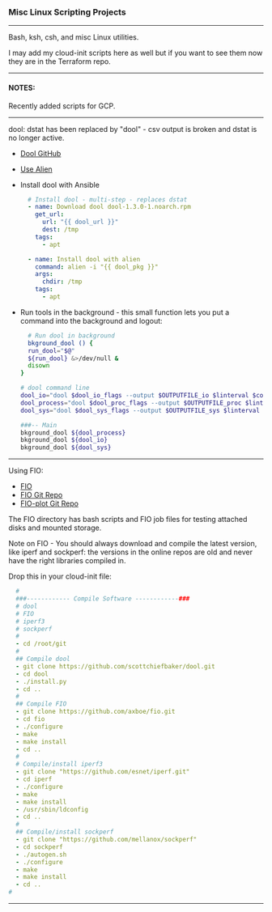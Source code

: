 ### Misc Linux Scripting Projects

---

Bash, ksh, csh, and misc Linux utilities. 

I may add my cloud-init scripts here as well but if you want to see them now they are in the Terraform repo.

---

#### NOTES:

Recently added scripts for GCP.

---

dool: dstat has been replaced by "dool" - csv output is broken and dstat is no longer active.

* [Dool GitHub](https://github.com/scottchiefbaker/dool/blob/master/README.md)
* [Use Alien](https://www.serverlab.ca/tutorials/linux/administration-linux/how-install-rpm-packages-on-ubuntu-using-alien/)


* Install dool with Ansible

   ```yaml
     # Install dool - multi-step - replaces dstat
     - name: Download dool dool-1.3.0-1.noarch.rpm
       get_url: 
         url: "{{ dool_url }}"
         dest: /tmp
       tags:
         - apt

     - name: Install dool with alien
       command: alien -i "{{ dool_pkg }}"
       args: 
         chdir: /tmp
       tags:
         - apt
  ```

* Run tools in the background - this small function lets you put a command into the background and logout:

   ```bash
     # Run dool in background
     bkground_dool () {
     run_dool="$@"
     ${run_dool} &>/dev/null &
     disown
   }

   # dool command line
   dool_io="dool $dool_io_flags --output $OUTPUTFILE_io $linterval $count"
   dool_process="dool $dool_proc_flags --output $OUTPUTFILE_proc $linterval $count"
   dool_sys="dool $dool_sys_flags --output $OUTPUTFILE_sys $linterval $count"

   ###-- Main 
   bkground_dool ${dool_process}
   bkground_dool ${dool_io}
   bkground_dool ${dool_sys}

   ```

---

Using FIO:

* [FIO](https://fio.readthedocs.io/en/latest/fio_doc.html)
* [FIO Git Repo](https://github.com/axboe/fio)
* [FIO-plot Git Repo](https://github.com/louwrentius/fio-plot)

The FIO directory has bash scripts and FIO job files for testing attached disks and mounted storage.

Note on FIO - You should always download and compile the latest version, like iperf and sockperf: the versions in the online repos are old and never have the right libraries compiled in.

Drop this in your cloud-init file:

``` yaml
  #
  ###------------ Compile Software ------------###
  # dool
  # FIO
  # iperf3
  # sockperf
  #
  - cd /root/git
  #
  ## Compile dool
  - git clone https://github.com/scottchiefbaker/dool.git
  - cd dool
  - ./install.py
  - cd ..
  #
  ## Compile FIO
  - git clone https://github.com/axboe/fio.git
  - cd fio
  - ./configure
  - make
  - make install
  - cd ..
  #
  # Compile/install iperf3
  - git clone "https://github.com/esnet/iperf.git"
  - cd iperf
  - ./configure
  - make
  - make install
  - /usr/sbin/ldconfig
  - cd ..
  #  
  ## Compile/install sockperf
  - git clone "https://github.com/mellanox/sockperf"
  - cd sockperf
  - ./autogen.sh
  - ./configure
  - make
  - make install
  - cd .. 
#
```

---


